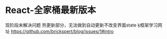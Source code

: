 # React-全家桶最新版本
现阶段未解决问题
  热更新部分，无法做到自动更新不改变界面state
  ķ框架学习网址 https://github.com/brickspert/blog/issues/1#intro
